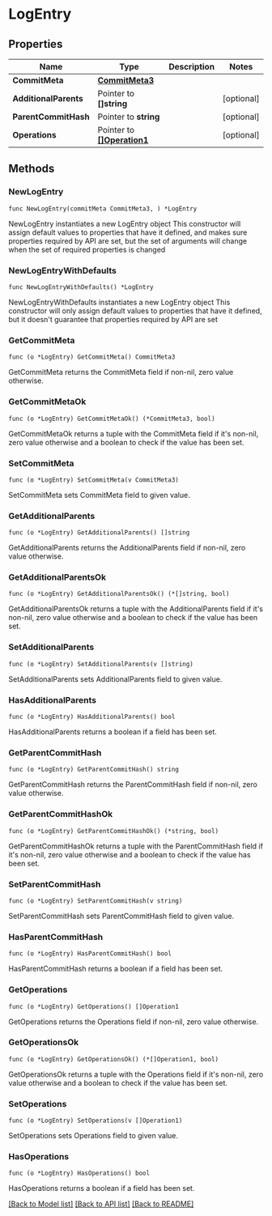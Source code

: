 # LogEntry

## Properties

Name | Type | Description | Notes
------------ | ------------- | ------------- | -------------
**CommitMeta** | [**CommitMeta3**](CommitMeta3.md) |  | 
**AdditionalParents** | Pointer to **[]string** |  | [optional] 
**ParentCommitHash** | Pointer to **string** |  | [optional] 
**Operations** | Pointer to [**[]Operation1**](Operation1.md) |  | [optional] 

## Methods

### NewLogEntry

`func NewLogEntry(commitMeta CommitMeta3, ) *LogEntry`

NewLogEntry instantiates a new LogEntry object
This constructor will assign default values to properties that have it defined,
and makes sure properties required by API are set, but the set of arguments
will change when the set of required properties is changed

### NewLogEntryWithDefaults

`func NewLogEntryWithDefaults() *LogEntry`

NewLogEntryWithDefaults instantiates a new LogEntry object
This constructor will only assign default values to properties that have it defined,
but it doesn't guarantee that properties required by API are set

### GetCommitMeta

`func (o *LogEntry) GetCommitMeta() CommitMeta3`

GetCommitMeta returns the CommitMeta field if non-nil, zero value otherwise.

### GetCommitMetaOk

`func (o *LogEntry) GetCommitMetaOk() (*CommitMeta3, bool)`

GetCommitMetaOk returns a tuple with the CommitMeta field if it's non-nil, zero value otherwise
and a boolean to check if the value has been set.

### SetCommitMeta

`func (o *LogEntry) SetCommitMeta(v CommitMeta3)`

SetCommitMeta sets CommitMeta field to given value.


### GetAdditionalParents

`func (o *LogEntry) GetAdditionalParents() []string`

GetAdditionalParents returns the AdditionalParents field if non-nil, zero value otherwise.

### GetAdditionalParentsOk

`func (o *LogEntry) GetAdditionalParentsOk() (*[]string, bool)`

GetAdditionalParentsOk returns a tuple with the AdditionalParents field if it's non-nil, zero value otherwise
and a boolean to check if the value has been set.

### SetAdditionalParents

`func (o *LogEntry) SetAdditionalParents(v []string)`

SetAdditionalParents sets AdditionalParents field to given value.

### HasAdditionalParents

`func (o *LogEntry) HasAdditionalParents() bool`

HasAdditionalParents returns a boolean if a field has been set.

### GetParentCommitHash

`func (o *LogEntry) GetParentCommitHash() string`

GetParentCommitHash returns the ParentCommitHash field if non-nil, zero value otherwise.

### GetParentCommitHashOk

`func (o *LogEntry) GetParentCommitHashOk() (*string, bool)`

GetParentCommitHashOk returns a tuple with the ParentCommitHash field if it's non-nil, zero value otherwise
and a boolean to check if the value has been set.

### SetParentCommitHash

`func (o *LogEntry) SetParentCommitHash(v string)`

SetParentCommitHash sets ParentCommitHash field to given value.

### HasParentCommitHash

`func (o *LogEntry) HasParentCommitHash() bool`

HasParentCommitHash returns a boolean if a field has been set.

### GetOperations

`func (o *LogEntry) GetOperations() []Operation1`

GetOperations returns the Operations field if non-nil, zero value otherwise.

### GetOperationsOk

`func (o *LogEntry) GetOperationsOk() (*[]Operation1, bool)`

GetOperationsOk returns a tuple with the Operations field if it's non-nil, zero value otherwise
and a boolean to check if the value has been set.

### SetOperations

`func (o *LogEntry) SetOperations(v []Operation1)`

SetOperations sets Operations field to given value.

### HasOperations

`func (o *LogEntry) HasOperations() bool`

HasOperations returns a boolean if a field has been set.


[[Back to Model list]](../README.md#documentation-for-models) [[Back to API list]](../README.md#documentation-for-api-endpoints) [[Back to README]](../README.md)



